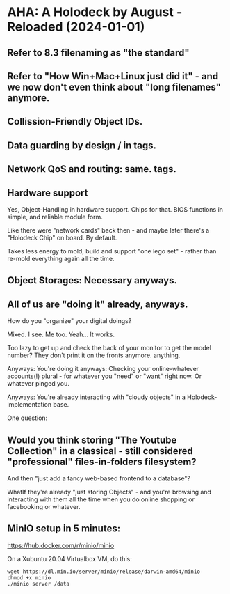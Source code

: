 # AHA: A Holodeck by August - Reloaded (2024-01-01)

## Refer to 8.3 filenaming as "the standard"

## Refer to "How Win+Mac+Linux just did it" - and we now don't even think about "long filenames" anymore.

## Collission-Friendly Object IDs.

## Data guarding by design / in tags.

## Network QoS and routing: same. tags.

## Hardware support

Yes, Object-Handling in hardware support. Chips for that.
BIOS functions in simple, and reliable module form.

Like there were "network cards" back then - and maybe later there's a "Holodeck Chip" on board. By default.

Takes less energy to mold, build and support "one lego set" - rather than re-mold everything again all the time.

## Object Storages: Necessary anyways.

## All of us are "doing it" already, anyways.

How do you "organize" your digital doings?

Mixed. I see.
Me too.
Yeah... It works.

Too lazy to get up and check the back of your monitor to get the model number? They don't print it on the fronts anymore. anything.

Anyways:
You're doing it anyways: Checking your online-whatever accounts(!) plural - for whatever you "need" or "want" right now.
Or whatever pinged you.

Anyways:
You're already interacting with "cloudy objects" in a Holodeck-implementation base.

One question:

## Would you think storing "The Youtube Collection" in a classical - still considered "professional" files-in-folders filesystem?

And then "just add a fancy web-based frontend to a database"?

WhatIf they're already "just storing Objects" - and you're browsing and interacting with them all the time when you do online shopping or facebooking or whatever.


## MinIO setup in 5 minutes:

https://hub.docker.com/r/minio/minio

On a Xubuntu 20.04 Virtualbox VM, do this:

```
wget https://dl.min.io/server/minio/release/darwin-amd64/minio
chmod +x minio
./minio server /data
```



